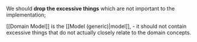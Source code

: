 We should **drop the excessive things** which are not important to the implementation;

[[Domain Model]] is the [[Model (generic)|model]], - it should not contain excessive things that do not actually closely relate to the domain concepts.

